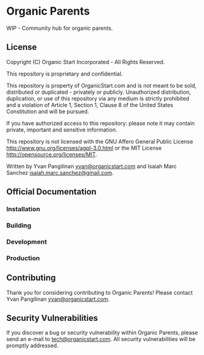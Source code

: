 # Organic Parents

WIP - Community hub for organic parents.

## License

Copyright (C) Organic Start Incorporated - All Rights Reserved.

This repository is proprietary and confidential.

This repository is property of OrganicStart.com and is not meant to be sold, distributed or duplicated - privately or publicly. Unauthorized distribution, duplication, or use of this repository via any medium is strictly prohibited and a violation of Article 1, Section 1, Clause 8 of the United States Constitution and will be pursued.

If you have authorized access to this repository: please note it may contain private, important and sensitive information.

This repository is not licensed with the GNU Affero General Public License <http://www.gnu.org/licenses/agpl-3.0.html> or the MIT License <http://opensource.org/licenses/MIT>.

Written by Yvan Pangilinan <yvan@organicstart.com> and Isaiah Marc Sanchez <isaiah.marc.sanchez@gmail.com>.

## Official Documentation

### Installation

### Building

### Development

### Production

## Contributing

Thank you for considering contributing to Organic Parents! Please contact Yvan Pangilinan <yvan@organicstart.com>.

## Security Vulnerabilities

If you discover a bug or security vulnerability within Organic Parents, please send an e-mail to tech@organicstart.com. All security vulnerabilities will be promptly addressed.